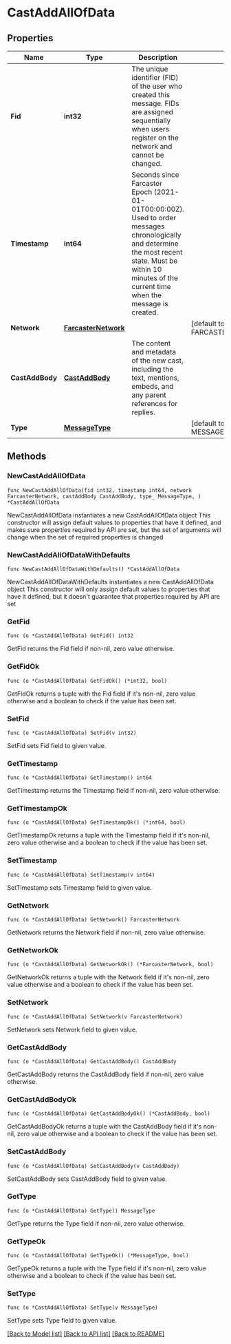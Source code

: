 # CastAddAllOfData

## Properties

Name | Type | Description | Notes
------------ | ------------- | ------------- | -------------
**Fid** | **int32** | The unique identifier (FID) of the user who created this message. FIDs are assigned sequentially when users register on the network and cannot be changed. | 
**Timestamp** | **int64** | Seconds since Farcaster Epoch (2021-01-01T00:00:00Z). Used to order messages chronologically and determine the most recent state. Must be within 10 minutes of the current time when the message is created. | 
**Network** | [**FarcasterNetwork**](FarcasterNetwork.md) |  | [default to FARCASTER_NETWORK_MAINNET]
**CastAddBody** | [**CastAddBody**](CastAddBody.md) | The content and metadata of the new cast, including the text, mentions, embeds, and any parent references for replies. | 
**Type** | [**MessageType**](MessageType.md) |  | [default to MESSAGE_TYPE_CAST_ADD]

## Methods

### NewCastAddAllOfData

`func NewCastAddAllOfData(fid int32, timestamp int64, network FarcasterNetwork, castAddBody CastAddBody, type_ MessageType, ) *CastAddAllOfData`

NewCastAddAllOfData instantiates a new CastAddAllOfData object
This constructor will assign default values to properties that have it defined,
and makes sure properties required by API are set, but the set of arguments
will change when the set of required properties is changed

### NewCastAddAllOfDataWithDefaults

`func NewCastAddAllOfDataWithDefaults() *CastAddAllOfData`

NewCastAddAllOfDataWithDefaults instantiates a new CastAddAllOfData object
This constructor will only assign default values to properties that have it defined,
but it doesn't guarantee that properties required by API are set

### GetFid

`func (o *CastAddAllOfData) GetFid() int32`

GetFid returns the Fid field if non-nil, zero value otherwise.

### GetFidOk

`func (o *CastAddAllOfData) GetFidOk() (*int32, bool)`

GetFidOk returns a tuple with the Fid field if it's non-nil, zero value otherwise
and a boolean to check if the value has been set.

### SetFid

`func (o *CastAddAllOfData) SetFid(v int32)`

SetFid sets Fid field to given value.


### GetTimestamp

`func (o *CastAddAllOfData) GetTimestamp() int64`

GetTimestamp returns the Timestamp field if non-nil, zero value otherwise.

### GetTimestampOk

`func (o *CastAddAllOfData) GetTimestampOk() (*int64, bool)`

GetTimestampOk returns a tuple with the Timestamp field if it's non-nil, zero value otherwise
and a boolean to check if the value has been set.

### SetTimestamp

`func (o *CastAddAllOfData) SetTimestamp(v int64)`

SetTimestamp sets Timestamp field to given value.


### GetNetwork

`func (o *CastAddAllOfData) GetNetwork() FarcasterNetwork`

GetNetwork returns the Network field if non-nil, zero value otherwise.

### GetNetworkOk

`func (o *CastAddAllOfData) GetNetworkOk() (*FarcasterNetwork, bool)`

GetNetworkOk returns a tuple with the Network field if it's non-nil, zero value otherwise
and a boolean to check if the value has been set.

### SetNetwork

`func (o *CastAddAllOfData) SetNetwork(v FarcasterNetwork)`

SetNetwork sets Network field to given value.


### GetCastAddBody

`func (o *CastAddAllOfData) GetCastAddBody() CastAddBody`

GetCastAddBody returns the CastAddBody field if non-nil, zero value otherwise.

### GetCastAddBodyOk

`func (o *CastAddAllOfData) GetCastAddBodyOk() (*CastAddBody, bool)`

GetCastAddBodyOk returns a tuple with the CastAddBody field if it's non-nil, zero value otherwise
and a boolean to check if the value has been set.

### SetCastAddBody

`func (o *CastAddAllOfData) SetCastAddBody(v CastAddBody)`

SetCastAddBody sets CastAddBody field to given value.


### GetType

`func (o *CastAddAllOfData) GetType() MessageType`

GetType returns the Type field if non-nil, zero value otherwise.

### GetTypeOk

`func (o *CastAddAllOfData) GetTypeOk() (*MessageType, bool)`

GetTypeOk returns a tuple with the Type field if it's non-nil, zero value otherwise
and a boolean to check if the value has been set.

### SetType

`func (o *CastAddAllOfData) SetType(v MessageType)`

SetType sets Type field to given value.



[[Back to Model list]](../README.md#documentation-for-models) [[Back to API list]](../README.md#documentation-for-api-endpoints) [[Back to README]](../README.md)


